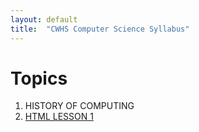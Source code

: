```yaml
---
layout: default
title:  "CWHS Computer Science Syllabus"
---
```


# Topics

1. HISTORY OF COMPUTING
2. [HTML LESSON 1](https://github.com/girldevelopit/gdi-featured-html-css-intro)

